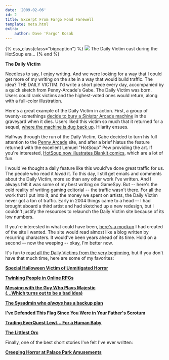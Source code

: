 ```yaml
---
date: '2009-02-06'
id: 2
title: Excerpt From Fargo Fond Farewell
template: meta.html
extra:
    author: Dave 'Fargo' Kosak
---
```


<div class="center" markdown="1">

{% css_class(class="bigcaption") %}
![](/img/columns/image/article/952/952145/planetfargo-a-fond-farewell.png)
The Daily Victim cast during the HotSoup era...
{% end %}

</div>
  
 **The Daily Victim**

Needless to say, I enjoy writing. And we were looking for a way that I
could get more of my writing on the site in a way that would build
traffic. The idea? THE DAILY VICTIM. I'd write a short piece every day,
accompanied by a quick sketch from Penny-Arcade's Gabe. The Daily Victim
was born. Users could rank victims and the highest-voted ones would
return, along with a full-color illustration.

Here's a great example of the Daily Victim in action. First, a group of
twenty-somethings [decide to bury a *Sinistar* Arcade
machine](@/victim/476.md) in the graveyard when it dies. Users liked
this victim so much that it returned for a sequel, [where the machine is
dug back up](@/victim/484.md). Hilarity ensues.

Halfway through the run of the Daily Victim, Gabe decided to turn his
full attention to the [Penny
Arcade](https://web.archive.org/web/20090206000000/http://www.penny-arcade.com/)
site, and after a brief hiatus the feature returned with the excellent
Lemuel "HotSoup" Pew providing the art. If you're interested, [HotSoup
now illustrates BlankIt
comics](https://web.archive.org/web/20090206000000/http://blankitcomics.com/),
which are a lot of fun.

I would've thought a daily feature like this would've done great traffic
for us. The people who read it *loved* it. To this day, I still get
emails and comments about the Daily Victim, more so than any other work
I've written. And I always felt it was some of my best writing on
GameSpy. But -- here's the cold reality of writing gaming editorial --
the traffic wasn't there. For all the work that I put into it, and the
money we spent on artists, the Daily Victim never got a ton of traffic.
Early in 2004 things came to a head -- I had brought aboard a third
artist and had sketched up a new redesign, but I couldn't justify the
resources to relaunch the Daily Victim site because of its low numbers.

If you're interested in what could have been, [here's a
mockup](/img/daily_victim_mockup.png) I had created of the site I wanted.
The site would read almost like a blog written by recurring characters.
It would've been years ahead of its time. Hold on a second -- now the
weeping -- okay, I'm better now.

It's fun to [read all the Daily Victims from the very
beginning](@/victim/11.md), but if you don't have that much time,
here are some of my favorites:

[**Special Halloween Victim of Unmitigated Horror**](@/victim/670.md)

[**Twinking People in Online RPGs**](@/victim/483.md)

[**Messing with the Guy Who Plays Majestic**](@/victim/275.md)  
 [**(...Which turns out to be a bad idea)**](@/victim/283.md)

[**The Sysadmin who *always* has a backup plan**](@/victim/356.md)

[**I've Defended This Flag Since You Were in Your Father's
Scrotum**](@/victim/17.md)

[**Trading EverQuest Lewt... For a Human Baby**](@/victim/54.md)

[**The Littlest Orc**](@/victim/413.md)

Finally, one of the best short stories I've felt I've ever written:

[**Creeping Horror at Palace Park Amusements**](@/victim/190.md)
